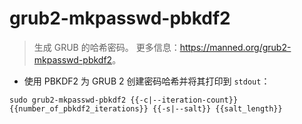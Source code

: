 # grub2-mkpasswd-pbkdf2

> 生成 GRUB 的哈希密码。
> 更多信息：<https://manned.org/grub2-mkpasswd-pbkdf2>。

- 使用 PBKDF2 为 GRUB 2 创建密码哈希并将其打印到 `stdout`：

`sudo grub2-mkpasswd-pbkdf2 {{-c|--iteration-count}} {{number_of_pbkdf2_iterations}} {{-s|--salt}} {{salt_length}}`